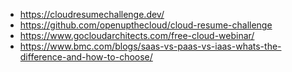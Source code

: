 - https://cloudresumechallenge.dev/
- https://github.com/openupthecloud/cloud-resume-challenge
- https://www.gocloudarchitects.com/free-cloud-webinar/
- https://www.bmc.com/blogs/saas-vs-paas-vs-iaas-whats-the-difference-and-how-to-choose/
